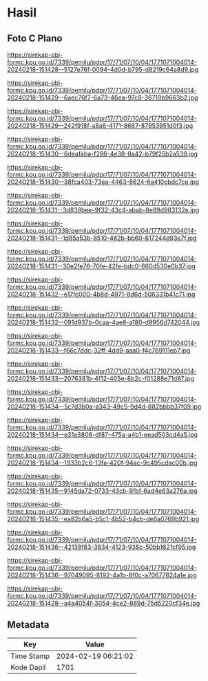 # Hasil

## Foto C Plano

https://sirekap-obj-formc.kpu.go.id/7339/pemilu/pdpr/17/71/07/10/04/1771071004014-20240218-151428--5127e76f-0094-4d0d-b795-d8219c64a8d9.jpg

https://sirekap-obj-formc.kpu.go.id/7339/pemilu/pdpr/17/71/07/10/04/1771071004014-20240218-151429--6aec76f7-6a73-46ea-97c8-36719b9663b2.jpg

https://sirekap-obj-formc.kpu.go.id/7339/pemilu/pdpr/17/71/07/10/04/1771071004014-20240218-151429--242f918f-a8a6-4171-8667-87953951d0f3.jpg

https://sirekap-obj-formc.kpu.go.id/7339/pemilu/pdpr/17/71/07/10/04/1771071004014-20240218-151430--6deafaba-f286-4e38-8a42-b79f25b2a539.jpg

https://sirekap-obj-formc.kpu.go.id/7339/pemilu/pdpr/17/71/07/10/04/1771071004014-20240218-151430--38fca403-73ea-4463-8624-6a410cbdc7ce.jpg

https://sirekap-obj-formc.kpu.go.id/7339/pemilu/pdpr/17/71/07/10/04/1771071004014-20240218-151431--3d838bee-9f32-43c4-abab-8e89d983132e.jpg

https://sirekap-obj-formc.kpu.go.id/7339/pemilu/pdpr/17/71/07/10/04/1771071004014-20240218-151431--1d85a53b-8510-462b-bb60-617244d93e7f.jpg

https://sirekap-obj-formc.kpu.go.id/7339/pemilu/pdpr/17/71/07/10/04/1771071004014-20240218-151431--30e2fe76-70fe-42fe-bdc0-660d530e0b37.jpg

https://sirekap-obj-formc.kpu.go.id/7339/pemilu/pdpr/17/71/07/10/04/1771071004014-20240218-151432--e17fc000-4b8d-4971-8d6d-506331b41c71.jpg

https://sirekap-obj-formc.kpu.go.id/7339/pemilu/pdpr/17/71/07/10/04/1771071004014-20240218-151432--091d937b-0caa-4ae8-a180-d9956d742044.jpg

https://sirekap-obj-formc.kpu.go.id/7339/pemilu/pdpr/17/71/07/10/04/1771071004014-20240218-151433--f66c7ddc-32ff-4dd9-aaa0-f4c769111eb7.jpg

https://sirekap-obj-formc.kpu.go.id/7339/pemilu/pdpr/17/71/07/10/04/1771071004014-20240218-151433--2076381b-4f12-405e-8b2c-f01288e71d87.jpg

https://sirekap-obj-formc.kpu.go.id/7339/pemilu/pdpr/17/71/07/10/04/1771071004014-20240218-151434--5c7d3b0a-a343-49c5-9d4d-882bbbb37f09.jpg

https://sirekap-obj-formc.kpu.go.id/7339/pemilu/pdpr/17/71/07/10/04/1771071004014-20240218-151434--e31e3806-df87-475a-a4b1-eead503cd4a5.jpg

https://sirekap-obj-formc.kpu.go.id/7339/pemilu/pdpr/17/71/07/10/04/1771071004014-20240218-151434--1933b2c6-13fa-420f-94ac-9c495cdac00b.jpg

https://sirekap-obj-formc.kpu.go.id/7339/pemilu/pdpr/17/71/07/10/04/1771071004014-20240218-151435--9145da72-0733-43cb-9fbf-6ad4e63a276a.jpg

https://sirekap-obj-formc.kpu.go.id/7339/pemilu/pdpr/17/71/07/10/04/1771071004014-20240218-151435--ea82b6a5-b5c1-4b52-b4cb-de6a0769b921.jpg

https://sirekap-obj-formc.kpu.go.id/7339/pemilu/pdpr/17/71/07/10/04/1771071004014-20240218-151436--42138f83-3834-4123-938c-50bb1621cf95.jpg

https://sirekap-obj-formc.kpu.go.id/7339/pemilu/pdpr/17/71/07/10/04/1771071004014-20240218-151436--97049095-8192-4a1b-8f0c-a70677824a1e.jpg

https://sirekap-obj-formc.kpu.go.id/7339/pemilu/pdpr/17/71/07/10/04/1771071004014-20240218-151428--a4a4054f-3054-4ce2-889d-75d5220cf34e.jpg


## Metadata

| Key        | Value               |
| ---------- | ------------------- |
| Time Stamp | 2024-02-19 06:21:02 |
| Kode Dapil | 1701                |




